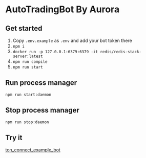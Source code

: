 # AutoTradingBot By Aurora 

## Get started
1. Copy `.env.example` as `.env` and add your bot token there
2. `npm i`
3. `docker run -p 127.0.0.1:6379:6379 -it redis/redis-stack-server:latest`
4. `npm run compile`
5. `npm run start`



## Run process manager
`npm run start:daemon`

## Stop process manager
`npm run stop:daemon`

## Try it
[ton_connect_example_bot](https://t.me/AutoTradingTON_bot)